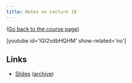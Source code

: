 ```yaml
---
title: Notes on Lecture 10
---
```


([Go back to the course page](/classes/parp/index.html))

[youtube id='lGI2vdbHQHM' show-related='no']

## Links

* [Slides](https://people.eecs.berkeley.edu/~demmel/cs267_Spr16/Lectures/Deslippe_CS267_Slides.pdf) ([archive](http://web.archive.org/save/_embed/https://people.eecs.berkeley.edu/~demmel/cs267_Spr16/Lectures/Deslippe_CS267_Slides.pdf))
